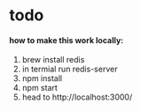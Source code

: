 # todo
#### how to make this work locally:
1. brew install redis
2. in termial run redis-server
3. npm install
4. npm start
5. head to http://localhost:3000/
